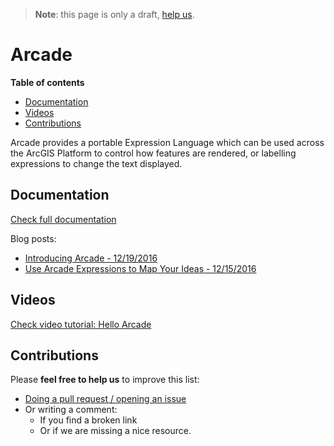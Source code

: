 > **Note**: this page is only a draft, [help us](#contributions).

# Arcade
<!-- START doctoc generated TOC please keep comment here to allow auto update -->
<!-- DON'T EDIT THIS SECTION, INSTEAD RE-RUN doctoc TO UPDATE -->
**Table of contents**

- [Documentation](#documentation)
- [Videos](#videos)
- [Contributions](#contributions)

<!-- END doctoc generated TOC please keep comment here to allow auto update -->

Arcade provides a portable Expression Language which can be used across the ArcGIS Platform to control how features are rendered, or labelling expressions to change the text displayed.

## Documentation
[Check full documentation](https://developers.arcgis.com/arcade/)

Blog posts:
* [Introducing Arcade - 12/19/2016](https://blogs.esri.com/esri/arcgis/2016/12/19/introducing-arcade/)
* [Use Arcade Expressions to Map Your Ideas - 12/15/2016](https://blogs.esri.com/esri/arcgis/2016/12/15/use-arcade-expressions-to-map-your-ideas/)

## Videos
[Check video tutorial: Hello Arcade](https://youtu.be/pmZmQlrOho8)

## Contributions
Please **feel free to help us** to improve this list:

* [Doing a pull request / opening an issue](https://github.com/hhkaos/awesome-arcgis#contributions)
* Or writing a comment:
  * If you find a broken link
  * Or if we are missing a nice resource.
